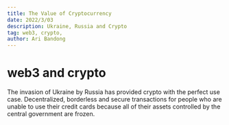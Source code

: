 ```yaml
---
title: The Value of Cryptocurrency
date: 2022/3/03
description: Ukraine, Russia and Crypto
tag: web3, crypto, 
author: Ari Bandong
---
```


# web3 and crypto

The invasion of Ukraine by Russia has provided crypto with the perfect use case. Decentralized, borderless and secure transactions for people who are unable to use their credit cards because all of their assets controlled by the central government are frozen. 